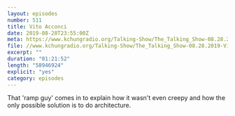 ```yaml
---
layout: episodes
number: 511
title: Vito Acconci
date: 2019-08-28T23:55:00Z
meta: https://www.kchungradio.org/Talking-Show/The_Talking_Show-08.28.2019-Vito_Acconci.mp3
file: //www.kchungradio.org/Talking-Show/The_Talking_Show-08.28.2019-Vito_Acconci.mp3
excerpt: ""
duration: "01:21:52"
length: "58946924"
explicit: "yes"
category: episodes
---
```

That 'ramp guy' comes in to explain how it wasn't even creepy and how the only possible solution is to do architecture. 
